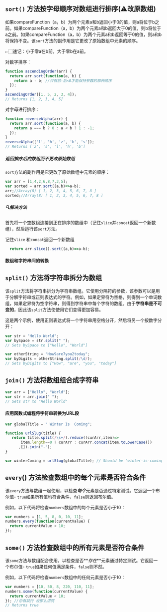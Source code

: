 ## `sort()` 方法按字母顺序对数组进行排序(⚠️改原数组)

如果compareFunction（a，b）为两个元素a和b返回小于0的值，则a将位于b之前。如果compareFunction（a，b）为两个元素a和b返回大于0的值，则b将位于a之前。如果compareFunction（a，b）为两个元素a和b返回等于0的值，则a和b将保持不变。该`sort`方法的副作用是它更改了原始数组中元素的顺序。

👉🏻速记：小于零a在b前，大于零b在a前。

对数字排序：

```js
function ascendingOrder(arr) {
  return arr.sort(function(a, b) {
    return a - b; //只有前-后<0才能保持参数的那种顺序
  });
}
ascendingOrder([1, 5, 2, 3, 4]);
// Returns [1, 2, 3, 4, 5]
```

对字母进行排序：

```js
function reverseAlpha(arr) {
  return arr.sort(function(a, b) {
    return a === b ? 0 : a < b ? 1 : -1;
  });
}
reverseAlpha(['l', 'h', 'z', 'b', 's']);
// Returns ['z', 's', 'l', 'h', 'b']
```

##### 返回排序后的数组而不更改原始数组

`sort`方法的副作用是它更改了原始数组中元素的顺序：

```js
var arr = [1,4,2,6,8,7,3,5];
var sorted = arr.sort((a,b)=>a-b);
arr;//Array(8) [ 1, 2, 3, 4, 5, 6, 7, 8 ]
sorted;//Array(8) [ 1, 2, 3, 4, 5, 6, 7, 8 ]
```

##### 🔍解决方法

首先将一个空数组连接到正在排序的数组中（记住`slice`并`concat`返回一个新数组），然后运行该`sort`方法。

记住`slice` 和`concat`返回一个新数组

```js
  return arr.slice().sort((a,b)=>a-b);
```

#### 数组和字符串间的转换

## `split()` 方法将字符串拆分为数组

该`split`方法将字符串拆分为字符串数组。它使用分隔符的参数，该参数可以是用于分解字符串或正则表达式的字符。例如，如果定界符为空格，则得到一个单词数组，如果定界符为空字符串，则得到字符串中每个字符的数组。由于**字符串是不可变的**，因此该`split`方法使使用它们变得更加容易。

这是两个示例，使用正则表达式将一个字符串用空格分开，然后将另一个按数字分开：

```js
var str = "Hello World";
var bySpace = str.split(" ");
// Sets bySpace to ["Hello", "World"]

var otherString = "How9are7you2today";
var byDigits = otherString.split(/\d/);
// Sets byDigits to ["How", "are", "you", "today"]
```

## `join()` 方法将数组组合成字符串

```js
var arr = ["Hello", "World"];
var str = arr.join(" ");
// Sets str to "Hello World"
```

#### 应用函数式编程将字符串转换为URL段

```js
var globalTitle = " Winter Is  Coming";

function urlSlug(title) {
   return title.split(/\s+/).reduce((curArr,item)=>
       item.length==0 ? curArr : curArr.concat(item.toLowerCase())
      ,[]).join("-");
}

var winterComing = urlSlug(globalTitle); // Should be "winter-is-coming"

```

## `every`()  方法检查数组中的每个元素是否符合条件

该`every`方法与数组一起使用，以检查***每个***元素是否通过特定测试。它返回一个布尔值- `true`如果所有值均符合条件，`false`则返回布尔值。

例如，以下代码将检查`numbers`数组中的每个元素是否小于10：

```js
var numbers = [1, 5, 8, 0, 10, 11];
numbers.every(function(currentValue) {
  return currentValue < 10;
});
```

## `some()`  方法检查数组中的所有元素是否符合条件

该`some`方法与数组配合使用，以检查是否**_存在_**元素通过特定测试。它返回一个布尔值- `true`如果任何值满足条件，`false`则不然。

例如，以下代码将检查`numbers`数组中的任何元素是否小于10：

```js
var numbers = [10, 50, 8, 220, 110, 11];
numbers.some(function(currentValue) {
  return currentValue < 10;
}); //😙有就行 没那么讲究
// Returns true
```

